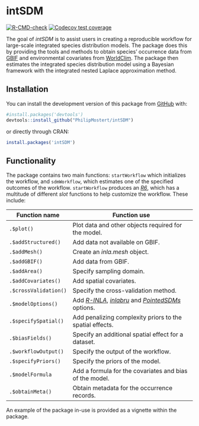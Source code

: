 
<!-- README.md is generated from README.Rmd. Please edit that file -->

# intSDM

<!-- badges: start -->

[![R-CMD-check](https://github.com/PhilipMostert/intSDM/actions/workflows/R-CMD-check.yaml/badge.svg)](https://github.com/PhilipMostert/intSDM/actions/workflows/R-CMD-check.yaml)
[![Codecov test
coverage](https://codecov.io/gh/PhilipMostert/intSDM/branch/main/graph/badge.svg)](https://app.codecov.io/gh/PhilipMostert/intSDM?branch=main)

<!-- badges: end -->

The goal of *intSDM* is to assist users in creating a reproducible
workflow for large-scale integrated species distribution models. The
package does this by providing the tools and methods to obtain species’
occurrence data from [GBIF](https://www.gbif.org) and environmental
covariates from [WorldClim](https://www.worldclim.org). The package then
estimates the integrated species distribution model using a Bayesian
framework with the integrated nested Laplace approximation method.

## Installation

You can install the development version of this package from
[GitHub](https://github.com/) with:

``` r
#install.packages('devtools')
devtools::install_github("PhilipMostert/intSDM")
```

or directly through CRAN:

``` r
install.packages('intSDM')
```

## Functionality

The package contains two main functions: `startWorkflow` which
initializes the workflow, and `sdmWorkflow`, which estimates one of the
specified outcomes of the workflow. `startWorkflow` produces an
[*R6*](https://r6.r-lib.org), which has a multitude of different *slot*
functions to help customize the workflow. These include:

| Function name         | Function use                                                                                                                                                           |
|-----------------------|------------------------------------------------------------------------------------------------------------------------------------------------------------------------|
| `.$plot()`            | Plot data and other objects required for the model.                                                                                                                    |
| `.$addStructured()`   | Add data not available on GBIF.                                                                                                                                        |
| `.$addMesh()`         | Create an *inla.mesh* object.                                                                                                                                          |
| `.$addGBIF()`         | Add data from GBIF.                                                                                                                                                    |
| `.$addArea()`         | Specify sampling domain.                                                                                                                                               |
| `.$addCovariates()`   | Add spatial covariates.                                                                                                                                                |
| `.$crossValidation()` | Specify the cross-validation method.                                                                                                                                   |
| `.$modelOptions()`    | Add [*R-INLA*](https://www.r-inla.org), [*inlabru*](https://inlabru-org.github.io/inlabru/) and [*PointedSDMs*](https://github.com/PhilipMostert/PointedSDMs) options. |
| `.$specifySpatial()`  | Add penalizing complexity priors to the spatial effects.                                                                                                               |
| `.$biasFields()`      | Specify an additional spatial effect for a dataset.                                                                                                                    |
| `.$workflowOutput()`  | Specify the output of the workflow.                                                                                                                                    |
| `.$specifyPriors()`   | Specify the priors of the model.                                                                                                                                       |
| `.$modelFormula`      | Add a formula for the covariates and bias of the model.                                                                                                                |
| `.$obtainMeta()`      | Obtain metadata for the occurrence records.                                                                                                                            |

An example of the package in-use is provided as a vignette within the
package.
